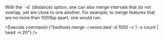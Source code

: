 <script>
import Execute from "../../Execute.svelte";
</script>

<p>
	With the `-d` (distance) option, one can also merge intervals that do not overlap, yet are close to one another. For example, to merge features that are no more than 1000bp apart, one would run:
</p>

<Execute command={"bedtools merge -i exons.bed -d 1000 -c 1 -o count | head -n 20"} />
